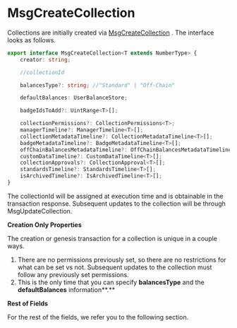 # MsgCreateCollection

Collections are initially created via [MsgCreateCollection](https://bitbadges.github.io/bitbadgesjs/classes/MsgCreateCollection.html) . The interface looks as follows.&#x20;

```typescript
export interface MsgCreateCollection<T extends NumberType> {
    creator: string;

    //collectionId

    balancesType?: string; //"Standard" | "Off-Chain"

    defaultBalances: UserBalanceStore;

    badgeIdsToAdd?: UintRange<T>[];

    collectionPermissions?: CollectionPermissions<T>;
    managerTimeline?: ManagerTimeline<T>[];
    collectionMetadataTimeline?: CollectionMetadataTimeline<T>[];
    badgeMetadataTimeline?: BadgeMetadataTimeline<T>[];
    offChainBalancesMetadataTimeline?: OffChainBalancesMetadataTimeline<T>[];
    customDataTimeline?: CustomDataTimeline<T>[];
    collectionApprovals?: CollectionApproval<T>[];
    standardsTimeline?: StandardsTimeline<T>[];
    isArchivedTimeline?: IsArchivedTimeline<T>[];
}
```

The collectionId will be assigned at execution time and is obtainable in the transaction response. Subsequent updates to the collection will be through MsgUpdateCollection.

**Creation Only Properties**

The creation or genesis transaction for a collection is unique in a couple ways.

1. There are no permissions previously set, so there are no restrictions for what can be set vs not. Subsequent updates to the collection must follow any previously set permissions.
2. This is the only time that you can specify **balancesType** and the **defaultBalances** information**.**&#x20;

**Rest of Fields**

For the rest of the fields, we refer you to the following section.

